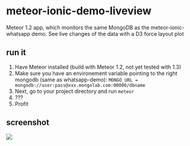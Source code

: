 # meteor-ionic-demo-liveview

Meteor 1.2 app, which monitors the same MongoDB as the meteor-ionic-whatsapp demo.
See live changes of the data with a D3 force layout plot

## run it
1. Have Meteor installed (build with Meteor 1.2, not yet tested with 1.3)
2. Make sure you have an environement variable pointing to the right mongodb (same as whatsapp-demo): ```MONGO_URL = mongodb://user:pass@xxx.mongolab.com:00000/dbname```
4. Next, go to your project directory and run ```meteor```
5. ???
6. Profit


## screenshot

![](http://i.imgur.com/KyAKu5s.png)
